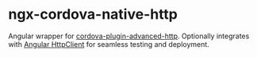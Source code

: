 <!-- markdownlint-disable MD024 MD031 -->

# ngx-cordova-native-http

Angular wrapper for [cordova-plugin-advanced-http](https://github.com/silkimen/cordova-plugin-advanced-http). Optionally integrates with [Angular HttpClient](https://angular.io/api/common/http/HttpClient) for seamless testing and deployment.